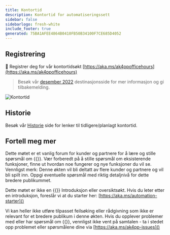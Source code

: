 ```yaml
---
title: Kontortid
description: Kontortid for automatiseringssett
sidebar: false
sidebarlogo: fresh-white
include_footer: true
generated: 75BA1AFEE4864B0410FB50B34100F7CE685D4052
---
```


## Registrering

<g-emoji class="g-emoji" alias="calendar" fallback-src="https://github.githubassets.com/images/icons/emoji/unicode/1f4c6.png">📆</g-emoji> Registrer deg for vår kontortidsøkt [https://aka.ms/ak4ppofficehours](https://aka.ms/ak4ppofficehours)

> Besøk vår [desember 2022](/nb/office-hours/november-2022) destinasjonsside for mer informasjon og gi tilbakemelding.

![Kontortid](/images/office-hours.png)

## Historie

Besøk vår [Historie](/nb/office-hours/history) side for lenker til tidligere/planlagt kontortid.

## Fortell meg mer

Dette møtet er et vanlig forum for kunder og partnere for å lære og stille spørsmål om {{<product-name>}}. Vær forberedt på å stille spørsmål om eksisterende funksjoner, finne ut hvordan noe fungerer og nye funksjoner du vil se. Vennligst merk: Denne økten vil bli deltatt av flere kunder og partnere og vil bli spilt inn. Oppgi eventuelle spørsmål med riktig detaljnivå for dette bredere publikummet.

Dette møtet er ikke en {{<product-name>}} Introduksjon eller oversiktsøkt. Hvis du leter etter en introduksjon, foreslår vi at du starter her: [https://aka.ms/automation-starter]()

Vi kan heller ikke utføre tilpasset feilsøking eller rådgivning som ikke er relevant for et bredere publikum i denne økten. Hvis du opplever problemer med eller har spørsmål om {{<product-name>}}, vennligst ikke vent på samtalen - ta i stedet opp problemet eller spørsmålene dine via [https://aka.ms/ak4pp-issues]()
